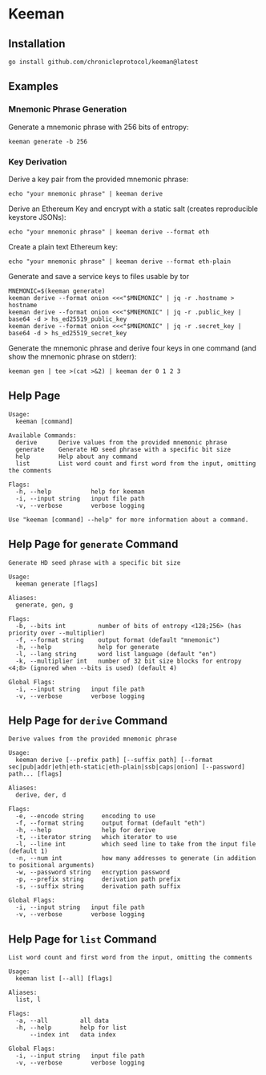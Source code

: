 # Keeman

## Installation

```shell
go install github.com/chronicleprotocol/keeman@latest
```

## Examples

### Mnemonic Phrase Generation

Generate a mnemonic phrase with 256 bits of entropy:

```shell
keeman generate -b 256
```

### Key Derivation

Derive a key pair from the provided mnemonic phrase:
```shell
echo "your mnemonic phrase" | keeman derive
```

Derive an Ethereum Key and encrypt with a static salt (creates reproducible keystore JSONs):
```shell
echo "your mnemonic phrase" | keeman derive --format eth
```

Create a plain text Ethereum key:
```shell
echo "your mnemonic phrase" | keeman derive --format eth-plain
```

Generate and save a service keys to files usable by tor
```shell
MNEMONIC=$(keeman generate)
keeman derive --format onion <<<"$MNEMONIC" | jq -r .hostname > hostname
keeman derive --format onion <<<"$MNEMONIC" | jq -r .public_key | base64 -d > hs_ed25519_public_key
keeman derive --format onion <<<"$MNEMONIC" | jq -r .secret_key | base64 -d > hs_ed25519_secret_key
```

Generate the mnemonic phrase and derive four keys in one command (and show the mnemonic phrase on stderr):
```shell
keeman gen | tee >(cat >&2) | keeman der 0 1 2 3
```

## Help Page

```text
Usage:
  keeman [command]

Available Commands:
  derive      Derive values from the provided mnemonic phrase
  generate    Generate HD seed phrase with a specific bit size
  help        Help about any command
  list        List word count and first word from the input, omitting the comments

Flags:
  -h, --help           help for keeman
  -i, --input string   input file path
  -v, --verbose        verbose logging

Use "keeman [command] --help" for more information about a command.
```

## Help Page for `generate` Command

```text
Generate HD seed phrase with a specific bit size

Usage:
  keeman generate [flags]

Aliases:
  generate, gen, g

Flags:
  -b, --bits int         number of bits of entropy <128;256> (has priority over --multiplier)
  -f, --format string    output format (default "mnemonic")
  -h, --help             help for generate
  -l, --lang string      word list language (default "en")
  -k, --multiplier int   number of 32 bit size blocks for entropy <4;8> (ignored when --bits is used) (default 4)

Global Flags:
  -i, --input string   input file path
  -v, --verbose        verbose logging
```

## Help Page for `derive` Command

```text
Derive values from the provided mnemonic phrase

Usage:
  keeman derive [--prefix path] [--suffix path] [--format sec|pub|addr|eth|eth-static|eth-plain|ssb|caps|onion] [--password] path... [flags]

Aliases:
  derive, der, d

Flags:
  -e, --encode string     encoding to use
  -f, --format string     output format (default "eth")
  -h, --help              help for derive
  -t, --iterator string   which iterator to use
  -l, --line int          which seed line to take from the input file (default 1)
  -n, --num int           how many addresses to generate (in addition to positional arguments)
  -w, --password string   encryption password
  -p, --prefix string     derivation path prefix
  -s, --suffix string     derivation path suffix

Global Flags:
  -i, --input string   input file path
  -v, --verbose        verbose logging
```

## Help Page for `list` Command

```text
List word count and first word from the input, omitting the comments

Usage:
  keeman list [--all] [flags]

Aliases:
  list, l

Flags:
  -a, --all         all data
  -h, --help        help for list
      --index int   data index

Global Flags:
  -i, --input string   input file path
  -v, --verbose        verbose logging
```
